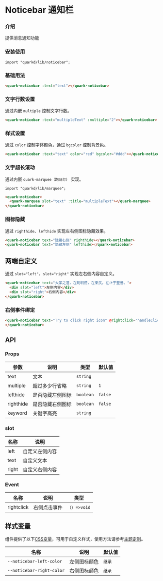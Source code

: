 # Noticebar 通知栏

### 介绍

提供消息通知功能

### 安装使用

```tsx
import "quarkd/lib/noticebar";
```

### 基础用法
```html
<quark-noticebar :text="text"></quark-noticebar>
```

### 文字行数设置

通过内嵌 `multiple` 控制文字行数。
```html
<quark-noticebar :text="multipleText" :multiple="2"></quark-noticebar>    
```

### 样式设置
通过 `color` 控制字体颜色，通过 `bgcolor` 控制背景色。
```html
<quark-noticebar :text="text" color="red" bgcolor="#ddd"></quark-noticebar>     
```
### 文字超长滚动
通过内嵌 `quark-marquee（跑马灯）` 实现。

```tsx
import "quarkd/lib/marquee";
```
```html
<quark-noticebar>
  <quark-marquee slot="text" :title="multipleText"></quark-marquee>
</quark-noticebar>
```
### 图标隐藏
通过 `righthide`、`lefthide` 实现左右侧图标隐藏效果。
```html
<quark-noticebar text="隐藏右侧" righthide></quark-noticebar>
<quark-noticebar text="隐藏左侧" lefthide></quark-noticebar>
```

## 两端自定义
通过 `slot="left"`、`slot="right"` 实现左右侧内容自定义。
```html
<quark-noticebar text="大学之道，在明明德，在亲民，在止于至善。">
  <div slot="left">左侧内容</div>
  <div slot="right">右侧内容</div>
</quark-noticebar>
```

### 右侧事件绑定
```html
<quark-noticebar text="Try to click right icon" @rightclick="handleClick">
</quark-noticebar>
```


## API

### Props

| 参数         | 说明                             | 类型   | 默认值           |
|--------------|----------------------------------|--------|------------------|
| text        | 文本 | `string`                     | 
| multiple        | 超过多少行省略 | `string`                  | `1`
| lefthide      | 是否隐藏左侧图标           | `boolean`|`false`|
| righthide      | 是否隐藏右侧图标 | `boolean`                 |`false`|
| keyword      | 关键字高亮 | `string`                 | |

### slot
| 名称         | 说明                             | 
|--------------|----------------------------------|
| left     | 自定义左侧内容              |               
| text   | 自定义文本                  |   
| right    | 自定义右侧内容               |    


### Event

| 名称         | 说明                             | 类型   |
|--------------|----------------------------------|--------|
|rightclick     | 右侧点击事件                   |    `（）=>void`      |

## 样式变量

组件提供了以下[CSS变量](https://developer.mozilla.org/zh-CN/docs/Web/CSS/Using_CSS_custom_properties)，可用于自定义样式，使用方法请参考[主题定制](#/zh-CN/guide/theme)。

| 名称                     | 说明                                  | 默认值          | 
| ------------------------ | -----------------------------------  | --------------- |
| `--noticebar-left-color` | 左侧图标颜色                           |   `继承` |
| `--noticebar-right-color` | 右侧图标颜色                           |      `继承` |